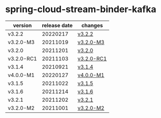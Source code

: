 # spring-cloud-stream-binder-kafka

|  version   | release date |                changes                 |
|------------|--------------|----------------------------------------|
| v3.2.2     | 20220217     | [v3.2.2](./v3.2.2-20220217.md)         |
| v3.2.0-M3  | 20211019     | [v3.2.0-M3](./v3.2.0-M3-20211019.md)   |
| v3.2.0     | 20211201     | [v3.2.0](./v3.2.0-20211201.md)         |
| v3.2.0-RC1 | 20211103     | [v3.2.0-RC1](./v3.2.0-RC1-20211103.md) |
| v3.1.4     | 20210921     | [v3.1.4](./v3.1.4-20210921.md)         |
| v4.0.0-M1  | 20220127     | [v4.0.0-M1](./v4.0.0-M1-20220127.md)   |
| v3.1.5     | 20211022     | [v3.1.5](./v3.1.5-20211022.md)         |
| v3.1.6     | 20211214     | [v3.1.6](./v3.1.6-20211214.md)         |
| v3.2.1     | 20211202     | [v3.2.1](./v3.2.1-20211202.md)         |
| v3.2.0-M2  | 20211001     | [v3.2.0-M2](./v3.2.0-M2-20211001.md)   |

